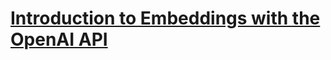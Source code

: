 # [Introduction to Embeddings with the OpenAI API](https://app.datacamp.com/learn/courses/introduction-to-embeddings-with-the-openai-api)